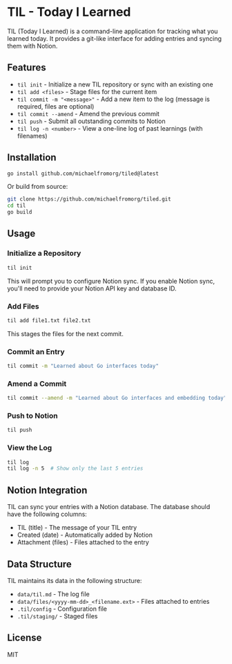 # TIL - Today I Learned

TIL (Today I Learned) is a command-line application for tracking what you learned today. It provides a git-like interface for adding entries and syncing them with Notion.

## Features

- `til init` - Initialize a new TIL repository or sync with an existing one
- `til add <files>` - Stage files for the current item
- `til commit -m "<message>"` - Add a new item to the log (message is required, files are optional)
- `til commit --amend` - Amend the previous commit
- `til push` - Submit all outstanding commits to Notion
- `til log -n <number>` - View a one-line log of past learnings (with filenames)

## Installation

```bash
go install github.com/michaelfromorg/tiled@latest
```

Or build from source:

```bash
git clone https://github.com/michaelfromorg/tiled.git
cd til
go build
```

## Usage

### Initialize a Repository

```bash
til init
```

This will prompt you to configure Notion sync. If you enable Notion sync, you'll need to provide your Notion API key and database ID.

### Add Files

```bash
til add file1.txt file2.txt
```

This stages the files for the next commit.

### Commit an Entry

```bash
til commit -m "Learned about Go interfaces today"
```

### Amend a Commit

```bash
til commit --amend -m "Learned about Go interfaces and embedding today"
```

### Push to Notion

```bash
til push
```

### View the Log

```bash
til log
til log -n 5  # Show only the last 5 entries
```

## Notion Integration

TIL can sync your entries with a Notion database. The database should have the following columns:

- TIL (title) - The message of your TIL entry
- Created (date) - Automatically added by Notion
- Attachment (files) - Files attached to the entry

## Data Structure

TIL maintains its data in the following structure:

- `data/til.md` - The log file
- `data/files/<yyyy-mm-dd>_<filename.ext>` - Files attached to entries
- `.til/config` - Configuration file
- `.til/staging/` - Staged files

## License

MIT

